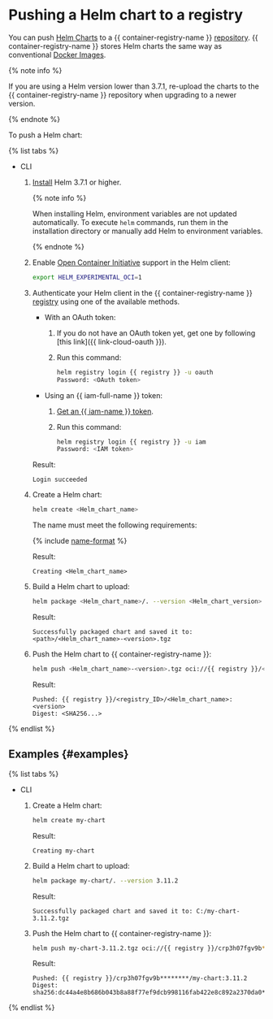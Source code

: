 # Pushing a Helm chart to a registry

You can push [Helm Charts](https://helm.sh/docs/topics/charts/) to a {{ container-registry-name }} [repository](../../concepts/repository.md). {{ container-registry-name }} stores Helm charts the same way as conventional [Docker Images](../../concepts/docker-image.md).

{% note info %}

If you are using a Helm version lower than 3.7.1, re-upload the charts to the {{ container-registry-name }} repository when upgrading to a newer version.

{% endnote %}

To push a Helm chart:

{% list tabs %}

- CLI

   1. [Install](https://helm.sh/docs/intro/install/) Helm 3.7.1 or higher.

      {% note info %}

      When installing Helm, environment variables are not updated automatically. To execute `helm` commands, run them in the installation directory or manually add Helm to environment variables.

      {% endnote %}

   1. Enable [Open Container Initiative](https://opencontainers.org/) support in the Helm client:

      ```bash
      export HELM_EXPERIMENTAL_OCI=1
      ```

   
   1. Authenticate your Helm client in the {{ container-registry-name }} [registry](../../concepts/registry.md) using one of the available methods.
      * With an OAuth token:
         1. If you do not have an OAuth token yet, get one by following [this link]({{ link-cloud-oauth }}).
         1. Run this command:

            ```bash
            helm registry login {{ registry }} -u oauth
            Password: <OAuth token>
            ```

      * Using an {{ iam-full-name }} token:
         1. [Get an {{ iam-name }} token](../../../iam/operations/iam-token/create.md).
         1. Run this command:

            ```bash
            helm registry login {{ registry }} -u iam
            Password: <IAM token>
            ```

      Result:

      ```text
      Login succeeded
      ```



   1. Create a Helm chart:

      ```bash
      helm create <Helm_chart_name>
      ```

      The name must meet the following requirements:

      {% include [name-format](../../../_includes/name-format.md) %}

      Result:

      ```text
      Creating <Helm_chart_name>
      ```

   1. Build a Helm chart to upload:

      ```bash
      helm package <Helm_chart_name>/. --version <Helm_chart_version>
      ```

      Result:

      ```text
      Successfully packaged chart and saved it to: <path>/<Helm_chart_name>-<version>.tgz
      ```

   1. Push the Helm chart to {{ container-registry-name }}:

      ```bash
      helm push <Helm_chart_name>-<version>.tgz oci://{{ registry }}/<registry_ID>
      ```

      Result:

      ```text
      Pushed: {{ registry }}/<registry_ID>/<Helm_chart_name>:<version>
      Digest: <SHA256...>
      ```

{% endlist %}

## Examples {#examples}

{% list tabs %}

- CLI

   1. Create a Helm chart:

      ```bash
      helm create my-chart
      ```

      Result:

      ```text
      Creating my-chart
      ```

   1. Build a Helm chart to upload:

      ```bash
      helm package my-chart/. --version 3.11.2
      ```

      Result:

      ```text
      Successfully packaged chart and saved it to: C:/my-chart-3.11.2.tgz
      ```

   1. Push the Helm chart to {{ container-registry-name }}:

      ```bash
      helm push my-chart-3.11.2.tgz oci://{{ registry }}/crp3h07fgv9b********
      ```

      Result:

      ```text
      Pushed: {{ registry }}/crp3h07fgv9b********/my-chart:3.11.2
      Digest: sha256:dc44a4e8b686b043b8a88f77ef9dcb998116fab422e8c892a2370da0********
      ```

{% endlist %}